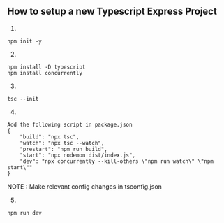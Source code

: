 ## How to setup a new Typescript Express Project

1.

```
npm init -y
```

2.

```
npm install -D typescript
npm install concurrently
```

3.

```
tsc --init
```

4.

```
Add the following script in package.json
{
    "build": "npx tsc",
    "watch": "npx tsc --watch",
    "prestart": "npm run build",
    "start": "npx nodemon dist/index.js",
    "dev": "npx concurrently --kill-others \"npm run watch\" \"npm start\""
}
```

NOTE : Make relevant config changes in tsconfig.json

5.

```
npm run dev
```
